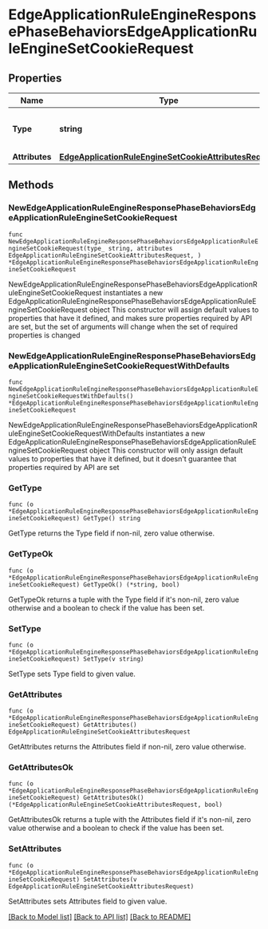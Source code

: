 # EdgeApplicationRuleEngineResponsePhaseBehaviorsEdgeApplicationRuleEngineSetCookieRequest

## Properties

Name | Type | Description | Notes
------------ | ------------- | ------------- | -------------
**Type** | **string** | * &#x60;set_cookie&#x60; - set_cookie | 
**Attributes** | [**EdgeApplicationRuleEngineSetCookieAttributesRequest**](EdgeApplicationRuleEngineSetCookieAttributesRequest.md) |  | 

## Methods

### NewEdgeApplicationRuleEngineResponsePhaseBehaviorsEdgeApplicationRuleEngineSetCookieRequest

`func NewEdgeApplicationRuleEngineResponsePhaseBehaviorsEdgeApplicationRuleEngineSetCookieRequest(type_ string, attributes EdgeApplicationRuleEngineSetCookieAttributesRequest, ) *EdgeApplicationRuleEngineResponsePhaseBehaviorsEdgeApplicationRuleEngineSetCookieRequest`

NewEdgeApplicationRuleEngineResponsePhaseBehaviorsEdgeApplicationRuleEngineSetCookieRequest instantiates a new EdgeApplicationRuleEngineResponsePhaseBehaviorsEdgeApplicationRuleEngineSetCookieRequest object
This constructor will assign default values to properties that have it defined,
and makes sure properties required by API are set, but the set of arguments
will change when the set of required properties is changed

### NewEdgeApplicationRuleEngineResponsePhaseBehaviorsEdgeApplicationRuleEngineSetCookieRequestWithDefaults

`func NewEdgeApplicationRuleEngineResponsePhaseBehaviorsEdgeApplicationRuleEngineSetCookieRequestWithDefaults() *EdgeApplicationRuleEngineResponsePhaseBehaviorsEdgeApplicationRuleEngineSetCookieRequest`

NewEdgeApplicationRuleEngineResponsePhaseBehaviorsEdgeApplicationRuleEngineSetCookieRequestWithDefaults instantiates a new EdgeApplicationRuleEngineResponsePhaseBehaviorsEdgeApplicationRuleEngineSetCookieRequest object
This constructor will only assign default values to properties that have it defined,
but it doesn't guarantee that properties required by API are set

### GetType

`func (o *EdgeApplicationRuleEngineResponsePhaseBehaviorsEdgeApplicationRuleEngineSetCookieRequest) GetType() string`

GetType returns the Type field if non-nil, zero value otherwise.

### GetTypeOk

`func (o *EdgeApplicationRuleEngineResponsePhaseBehaviorsEdgeApplicationRuleEngineSetCookieRequest) GetTypeOk() (*string, bool)`

GetTypeOk returns a tuple with the Type field if it's non-nil, zero value otherwise
and a boolean to check if the value has been set.

### SetType

`func (o *EdgeApplicationRuleEngineResponsePhaseBehaviorsEdgeApplicationRuleEngineSetCookieRequest) SetType(v string)`

SetType sets Type field to given value.


### GetAttributes

`func (o *EdgeApplicationRuleEngineResponsePhaseBehaviorsEdgeApplicationRuleEngineSetCookieRequest) GetAttributes() EdgeApplicationRuleEngineSetCookieAttributesRequest`

GetAttributes returns the Attributes field if non-nil, zero value otherwise.

### GetAttributesOk

`func (o *EdgeApplicationRuleEngineResponsePhaseBehaviorsEdgeApplicationRuleEngineSetCookieRequest) GetAttributesOk() (*EdgeApplicationRuleEngineSetCookieAttributesRequest, bool)`

GetAttributesOk returns a tuple with the Attributes field if it's non-nil, zero value otherwise
and a boolean to check if the value has been set.

### SetAttributes

`func (o *EdgeApplicationRuleEngineResponsePhaseBehaviorsEdgeApplicationRuleEngineSetCookieRequest) SetAttributes(v EdgeApplicationRuleEngineSetCookieAttributesRequest)`

SetAttributes sets Attributes field to given value.



[[Back to Model list]](../README.md#documentation-for-models) [[Back to API list]](../README.md#documentation-for-api-endpoints) [[Back to README]](../README.md)


